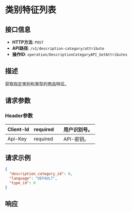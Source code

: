 # 类别特征列表

## 接口信息

- **HTTP方法**: `POST`
- **API路径**: `/v1/description-category/attribute`
- **操作ID**: `operation/DescriptionCategoryAPI_GetAttributes`

## 描述

获取指定类别和类型的商品特征。

## 请求参数

### Header参数

| Client-Id | required |  | 用户识别号。 |
|---|---|---|---|
| Api-Key | required |  | API-密钥。 |

## 请求示例

```json
{
  "description_category_id": 0,
  "language": "DEFAULT",
  "type_id": 0
}
```

## 响应
